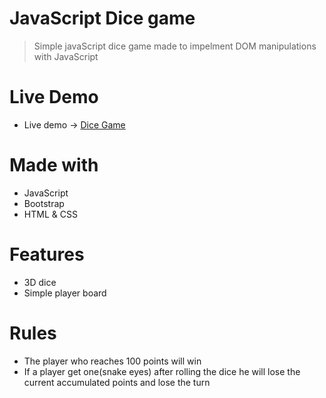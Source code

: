# JavaScript Dice game 
> Simple javaScript dice game made to impelment DOM manipulations with JavaScript

# Live Demo
- Live demo -> [Dice Game](https://raw.githack.com/Berabjesus/Dice-Game/main/index.html)

# Made with
- JavaScript
- Bootstrap
- HTML & CSS

# Features
- 3D dice 
- Simple player board

# Rules
- The player who reaches 100 points will win
- If a player get one(snake eyes) after rolling the dice he will lose the current accumulated points and lose the turn
